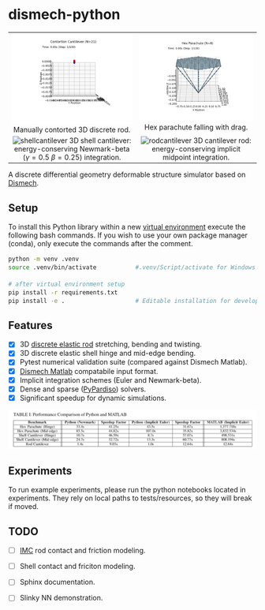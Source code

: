 # dismech-python
|  |  |
|:--:|:--:|
|![contortion](docs/contortion.gif) Manually contorted 3D discrete rod. | ![hexparachute](docs/hex_parachute.gif) Hex parachute falling with drag. |
|![shellcantilever](docs/newmark_beta_shell_cantilever_5s.gif) 3D shell cantilever: energy-conserving Newmark-beta ($\gamma=0.5$ $\beta=0.25$) integration. | ![rodcantilever](docs/implicit_midpoint_cantilever_30s.gif) 3D cantilever rod: energy-conserving implicit midpoint integration. |


A discrete differential geometry deformable structure simulator based on [Dismech](https://github.com/StructuresComp/dismech-rods).

## Setup

To install this Python library within a new [virtual environment](https://docs.python.org/3/library/venv.html) execute the following bash commands. If you wish to use your own package manager (conda), only execute the commands after the comment. 

```bash
python -m venv .venv
source .venv/bin/activate           #.venv/Script/activate for Windows

# after virtual environment setup
pip install -r requirements.txt
pip install -e .                    # Editable installation for development
```

## Features

- [x] 3D [discrete elastic rod](https://www.cs.columbia.edu/cg/pdfs/143-rods.pdf) stretching, bending and twisting.
- [x] 3D discrete elastic shell hinge and mid-edge bending.
- [x] Pytest numerical validation suite (compared against Dismech Matlab).
- [x] [Dismech Matlab](https://github.com/StructuresComp/dismech-matlab) compatabile input format.
- [x] Implicit integration schemes (Euler and Newmark-beta).
- [x] Dense and sparse ([PyPardiso](https://pypi.org/project/pypardiso/)) solvers.
- [x] Significant speedup for dynamic simulations.

![benchmarks](docs/benchmarks.png)

## Experiments

To run example experiments, please run the python notebooks located in experiments. They rely on local paths to tests/resources, so they will break if moved.

## TODO

- [ ] [IMC](https://arxiv.org/abs/2205.10309) rod contact and friction modeling.
- [ ] Shell contact and friciton modeling.
- [ ] Sphinx documentation.
- [ ] Slinky NN demonstration.

